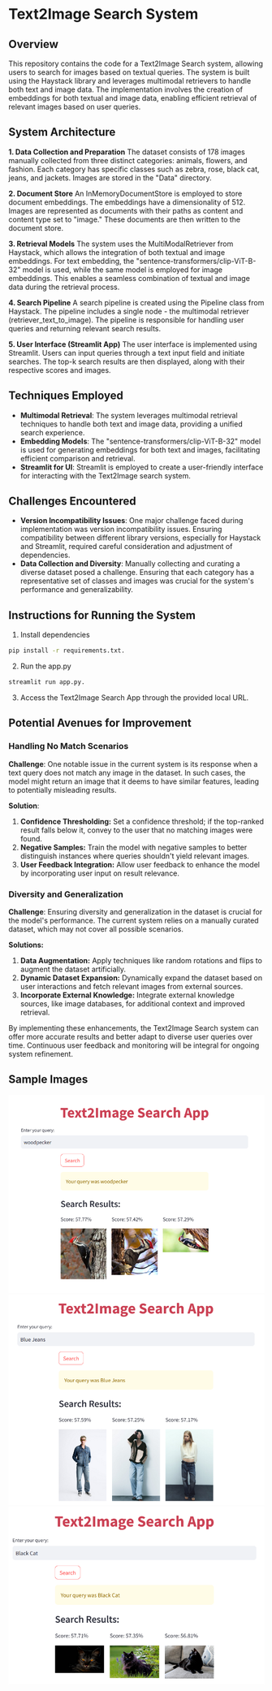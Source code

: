 # Text2Image Search System

## Overview
This repository contains the code for a Text2Image Search system, allowing users to search for images based on textual queries. The system is built using the Haystack library and leverages multimodal retrievers to handle both text and image data. The implementation involves the creation of embeddings for both textual and image data, enabling efficient retrieval of relevant images based on user queries.

## System Architecture
**1. Data Collection and Preparation**
The dataset consists of 178 images manually collected from three distinct categories: animals, flowers, and fashion. Each category has specific classes such as zebra, rose, black cat, jeans, and jackets. Images are stored in the "Data" directory.

**2. Document Store**
An InMemoryDocumentStore is employed to store document embeddings. The embeddings have a dimensionality of 512. Images are represented as documents with their paths as content and content type set to "image." These documents are then written to the document store.

**3. Retrieval Models**
The system uses the MultiModalRetriever from Haystack, which allows the integration of both textual and image embeddings. For text embedding, the "sentence-transformers/clip-ViT-B-32" model is used, while the same model is employed for image embeddings. This enables a seamless combination of textual and image data during the retrieval process.

**4. Search Pipeline**
A search pipeline is created using the Pipeline class from Haystack. The pipeline includes a single node - the multimodal retriever (retriever_text_to_image). The pipeline is responsible for handling user queries and returning relevant search results.

**5. User Interface (Streamlit App)**
The user interface is implemented using Streamlit. Users can input queries through a text input field and initiate searches. The top-k search results are then displayed, along with their respective scores and images.

## Techniques Employed
- **Multimodal Retrieval**: The system leverages multimodal retrieval techniques to handle both text and image data, providing a unified search experience.
- **Embedding Models**: The "sentence-transformers/clip-ViT-B-32" model is used for generating embeddings for both text and images, facilitating efficient comparison and retrieval.
- **Streamlit for UI**: Streamlit is employed to create a user-friendly interface for interacting with the Text2Image search system.

## Challenges Encountered
- **Version Incompatibility Issues**: One major challenge faced during implementation was version incompatibility issues. Ensuring compatibility between different library versions, especially for Haystack and Streamlit, required careful consideration and adjustment of dependencies.
- **Data Collection and Diversity**: Manually collecting and curating a diverse dataset posed a challenge. Ensuring that each category has a representative set of classes and images was crucial for the system's performance and generalizability.

## Instructions for Running the System
1. Install dependencies
```bash
pip install -r requirements.txt.
```
2. Run the app.py
```bash
streamlit run app.py.
```
3. Access the Text2Image Search App through the provided local URL.


## Potential Avenues for Improvement
### Handling No Match Scenarios 
**Challenge**: One notable issue in the current system is its response when a text query does not match any image in the dataset. In such cases, the model might return an image that it deems to have similar features, leading to potentially misleading results. 

**Solution**: 
1. **Confidence Thresholding:** Set a confidence threshold; if the top-ranked result falls below it, convey to the user that no matching images were found.
2. **Negative Samples:** Train the model with negative samples to better distinguish instances where queries shouldn't yield relevant images.
3. **User Feedback Integration:** Allow user feedback to enhance the model by incorporating user input on result relevance.

### Diversity and Generalization
**Challenge**: Ensuring diversity and generalization in the dataset is crucial for the model's performance. The current system relies on a manually curated dataset, which may not cover all possible scenarios.

**Solutions:**
1. **Data Augmentation:** Apply techniques like random rotations and flips to augment the dataset artificially.
2. **Dynamic Dataset Expansion:** Dynamically expand the dataset based on user interactions and fetch relevant images from external sources.
3. **Incorporate External Knowledge:** Integrate external knowledge sources, like image databases, for additional context and improved retrieval.

By implementing these enhancements, the Text2Image Search system can offer more accurate results and better adapt to diverse user queries over time. Continuous user feedback and monitoring will be integral for ongoing system refinement.


## Sample Images

![Sample-1](https://github.com/VivekSai07/Text2Image-Search-System/blob/main/Sample-1.png)
![Sample-2](https://github.com/VivekSai07/Text2Image-Search-System/blob/main/Sample-2.png)
![Sample-3](https://github.com/VivekSai07/Text2Image-Search-System/blob/main/Sample-3.png)
